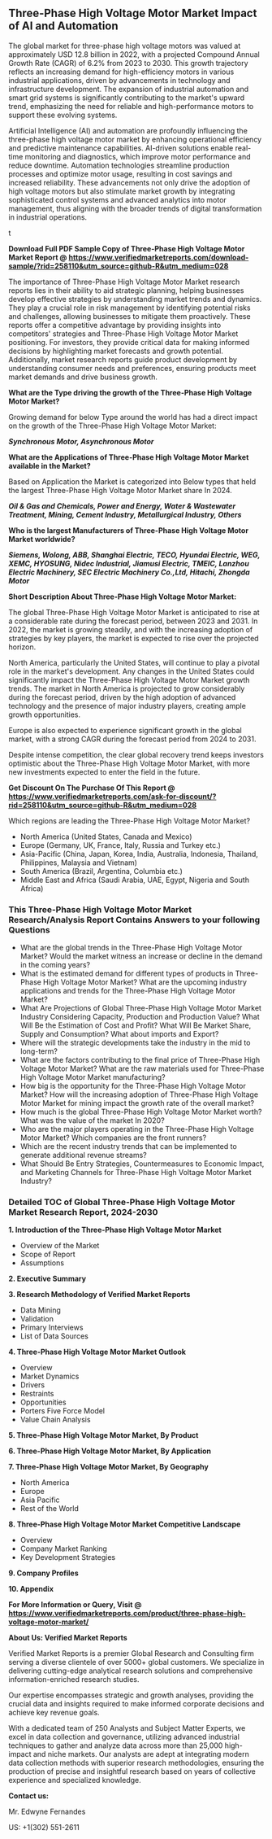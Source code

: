 <h2>Three-Phase High Voltage Motor Market Impact of AI and Automation</h2><p>The global market for three-phase high voltage motors was valued at approximately USD 12.8 billion in 2022, with a projected Compound Annual Growth Rate (CAGR) of 6.2% from 2023 to 2030. This growth trajectory reflects an increasing demand for high-efficiency motors in various industrial applications, driven by advancements in technology and infrastructure development. The expansion of industrial automation and smart grid systems is significantly contributing to the market's upward trend, emphasizing the need for reliable and high-performance motors to support these evolving systems.</p><p>Artificial Intelligence (AI) and automation are profoundly influencing the three-phase high voltage motor market by enhancing operational efficiency and predictive maintenance capabilities. AI-driven solutions enable real-time monitoring and diagnostics, which improve motor performance and reduce downtime. Automation technologies streamline production processes and optimize motor usage, resulting in cost savings and increased reliability. These advancements not only drive the adoption of high voltage motors but also stimulate market growth by integrating sophisticated control systems and advanced analytics into motor management, thus aligning with the broader trends of digital transformation in industrial operations.</p>t</p><p id="" class=""><strong>Download Full PDF Sample Copy of Three-Phase High Voltage Motor Market Report @ <a href="https://www.verifiedmarketreports.com/download-sample/?rid=258110&utm_source=github-R&utm_medium=028" target="_blank">https://www.verifiedmarketreports.com/download-sample/?rid=258110&utm_source=github-R&utm_medium=028</a></strong></p><p>The importance of&nbsp;Three-Phase High Voltage Motor Market research reports lies in their ability to aid strategic planning, helping businesses develop effective strategies by understanding market trends and dynamics. They play a crucial role in risk management by identifying potential risks and challenges, allowing businesses to mitigate them proactively. These reports offer a competitive advantage by providing insights into competitors' strategies and Three-Phase High Voltage Motor Market positioning. For investors, they provide critical data for making informed decisions by highlighting market forecasts and growth potential. Additionally, market research reports guide product development by understanding consumer needs and preferences, ensuring products meet market demands and drive business growth.</p><p><strong>What are the&nbsp;Type driving the growth of the Three-Phase High Voltage Motor Market?</strong></p><p id="" class="">Growing demand for below Type around the world has had a direct impact on the growth of the Three-Phase High Voltage Motor Market:</p><em><strong>Synchronous Motor, Asynchronous Motor</strong></em></p><strong>What are the&nbsp;Applications&nbsp;of Three-Phase High Voltage Motor Market available in the Market?</strong></p><p id="" class="">Based on Application the Market is categorized into Below types that held the largest Three-Phase High Voltage Motor Market share In 2024.</p><em><strong>Oil & Gas and Chemicals, Power and Energy, Water & Wastewater Treatment, Mining, Cement Industry, Metallurgical Industry, Others</strong></em></p><strong>Who is the largest Manufacturers of Three-Phase High Voltage Motor Market worldwide?</strong></p><p><em><strong>Siemens, Wolong, ABB, Shanghai Electric, TECO, Hyundai Electric, WEG, XEMC, HYOSUNG, Nidec Industrial, Jiamusi Electric, TMEIC, Lanzhou Electric Machinery, SEC Electric Machinery Co.,Ltd, Hitachi, Zhongda Motor</strong></em></p><p id="" class=""><strong>Short Description About Three-Phase High Voltage Motor Market:</strong></p><p>The global Three-Phase High Voltage Motor Market is anticipated to rise at a considerable rate during the forecast period, between 2023 and 2031. In 2022, the market is growing steadily, and with the increasing adoption of strategies by key players, the market is expected to rise over the projected horizon.</p><p>North America, particularly the United States, will continue to play a pivotal role in the market's development. Any changes in the United States could significantly impact the Three-Phase High Voltage Motor Market growth trends. The market in North America is projected to grow considerably during the forecast period, driven by the high adoption of advanced technology and the presence of major industry players, creating ample growth opportunities.</p><p>Europe is also expected to experience significant growth in the global market, with a strong CAGR during the forecast period from 2024 to 2031.</p><p>Despite intense competition, the clear global recovery trend keeps investors optimistic about the Three-Phase High Voltage Motor Market, with more new investments expected to enter the field in the future.</p><p id="" class=""><strong>Get Discount On The Purchase Of This Report @ <a href="https://www.verifiedmarketreports.com/ask-for-discount/?rid=258110&utm_source=github-R&utm_medium=028" target="_blank">https://www.verifiedmarketreports.com/ask-for-discount/?rid=258110&utm_source=github-R&utm_medium=028</a></strong></p>Which regions are leading the Three-Phase High Voltage Motor Market?</p><ul><li>North America (United States, Canada and Mexico)</li><li>Europe (Germany, UK, France, Italy, Russia and Turkey etc.)</li><li>Asia-Pacific (China, Japan, Korea, India, Australia, Indonesia, Thailand, Philippines, Malaysia and Vietnam)</li><li>South America (Brazil, Argentina, Columbia etc.)</li><li>Middle East and Africa (Saudi Arabia, UAE, Egypt, Nigeria and South Africa)</li></ul><h3 id="" class="">This Three-Phase High Voltage Motor Market Research/Analysis Report Contains Answers to your following Questions</h3><ul><li>What are the global trends in the Three-Phase High Voltage Motor Market? Would the market witness an increase or decline in the demand in the coming years?</li><li>What is the estimated demand for different types of products in Three-Phase High Voltage Motor Market? What are the upcoming industry applications and trends for the Three-Phase High Voltage Motor Market?</li><li>What Are Projections of Global Three-Phase High Voltage Motor Market Industry Considering Capacity, Production and Production Value? What Will Be the Estimation of Cost and Profit? What Will Be Market Share, Supply and Consumption? What about imports and Export?</li><li>Where will the strategic developments take the industry in the mid to long-term?</li><li>What are the factors contributing to the final price of Three-Phase High Voltage Motor Market? What are the raw materials used for Three-Phase High Voltage Motor Market manufacturing?</li><li>How big is the opportunity for the Three-Phase High Voltage Motor Market? How will the increasing adoption of Three-Phase High Voltage Motor Market for mining impact the growth rate of the overall market?</li><li>How much is the global Three-Phase High Voltage Motor Market worth? What was the value of the market In 2020?</li><li>Who are the major players operating in the Three-Phase High Voltage Motor Market? Which companies are the front runners?</li><li>Which are the recent industry trends that can be implemented to generate additional revenue streams?</li><li>What Should Be Entry Strategies, Countermeasures to Economic Impact, and Marketing Channels for Three-Phase High Voltage Motor Market Industry?</li></ul><h3 id="" class="">Detailed TOC of Global Three-Phase High Voltage Motor Market Research Report, 2024-2030</h3><p id="" class=""><strong>1. Introduction of the Three-Phase High Voltage Motor Market</strong></p><ul><li>Overview of the Market</li><li>Scope of Report</li><li>Assumptions</li></ul><p id="" class=""><strong>2. Executive Summary</strong></p><p id="" class=""><strong>3. Research Methodology of Verified Market Reports</strong></p><ul><li>Data Mining</li><li>Validation</li><li>Primary Interviews</li><li>List of Data Sources</li></ul><p id="" class=""><strong>4. Three-Phase High Voltage Motor Market Outlook</strong></p><ul><li>Overview</li><li>Market Dynamics</li><li>Drivers</li><li>Restraints</li><li>Opportunities</li><li>Porters Five Force Model</li><li>Value Chain Analysis</li></ul><p id="" class=""><strong>5. Three-Phase High Voltage Motor Market, By Product</strong></p><p id="" class=""><strong>6. Three-Phase High Voltage Motor Market, By Application</strong></p><p id="" class=""><strong>7. Three-Phase High Voltage Motor Market, By Geography</strong></p><ul><li>North America</li><li>Europe</li><li>Asia Pacific</li><li>Rest of the World</li></ul><p id="" class=""><strong>8. Three-Phase High Voltage Motor Market Competitive Landscape</strong></p><ul><li>Overview</li><li>Company Market Ranking</li><li>Key Development Strategies</li></ul><p id="" class=""><strong>9. Company Profiles</strong></p><p id="" class=""><strong>10. Appendix</strong></p><p id="" class=""><strong>For More Information or Query, Visit @ <a href="https://www.verifiedmarketreports.com/product/three-phase-high-voltage-motor-market/" target="_blank">https://www.verifiedmarketreports.com/product/three-phase-high-voltage-motor-market/</a></strong></p><p id="" class=""><strong>About Us: Verified Market Reports</strong></p><p id="" class="">Verified Market Reports is a premier Global Research and Consulting firm serving a diverse clientele of over 5000+ global customers. We specialize in delivering cutting-edge analytical research solutions and comprehensive information-enriched research studies.</p><p id="" class="">Our expertise encompasses strategic and growth analyses, providing the crucial data and insights required to make informed corporate decisions and achieve key revenue goals.</p><p id="" class="">With a dedicated team of 250 Analysts and Subject Matter Experts, we excel in data collection and governance, utilizing advanced industrial techniques to gather and analyze data across more than 25,000 high-impact and niche markets. Our analysts are adept at integrating modern data collection methods with superior research methodologies, ensuring the production of precise and insightful research based on years of collective experience and specialized knowledge.</p><p id="" class=""><strong>Contact us:</strong></p><p id="" class="">Mr. Edwyne Fernandes</p><p id="" class="">US: +1(302) 551-2611</p>